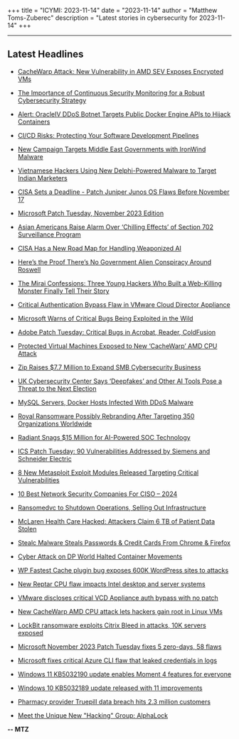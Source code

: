 +++
title = "ICYMI: 2023-11-14"
date = "2023-11-14"
author = "Matthew Toms-Zuberec"
description = "Latest stories in cybersecurity for 2023-11-14"
+++

---------------------------------------------------------------------------
## Latest Headlines
- [CacheWarp Attack: New Vulnerability in AMD SEV Exposes Encrypted VMs](https://thehackernews.com/2023/11/cachewarp-attack-new-vulnerability-in.html)

- [The Importance of Continuous Security Monitoring for a Robust Cybersecurity Strategy](https://thehackernews.com/2023/11/the-importance-of-continuous-security.html)

- [Alert: OracleIV DDoS Botnet Targets Public Docker Engine APIs to Hijack Containers](https://thehackernews.com/2023/11/alert-oracleiv-ddos-botnet-targets.html)

- [CI/CD Risks: Protecting Your Software Development Pipelines](https://thehackernews.com/2023/11/cicd-risks-protecting-your-software.html)

- [New Campaign Targets Middle East Governments with IronWind Malware](https://thehackernews.com/2023/11/new-campaign-targets-middle-east.html)

- [Vietnamese Hackers Using New Delphi-Powered Malware to Target Indian Marketers](https://thehackernews.com/2023/11/vietnamese-hackers-using-new-delphi.html)

- [CISA Sets a Deadline - Patch Juniper Junos OS Flaws Before November 17](https://thehackernews.com/2023/11/cisa-sets-deadline-patch-juniper-junos.html)

- [Microsoft Patch Tuesday, November 2023 Edition](https://krebsonsecurity.com/2023/11/microsoft-patch-tuesday-november-2023-edition/)

- [Asian Americans Raise Alarm Over ‘Chilling Effects’ of Section 702 Surveillance Program](https://www.wired.com/story/aapi-section-702-letter/)

- [CISA Has a New Road Map for Handling Weaponized AI](https://www.wired.com/story/cisa-ai-roadmap/)

- [Here’s the Proof There’s No Government Alien Conspiracy Around Roswell](https://www.wired.com/story/roswell-aliens-fermi-paradox/)

- [The Mirai Confessions: Three Young Hackers Who Built a Web-Killing Monster Finally Tell Their Story](https://www.wired.com/story/mirai-untold-story-three-young-hackers-web-killing-monster/)

- [Critical Authentication Bypass Flaw in VMware Cloud Director Appliance](https://www.securityweek.com/critical-authentication-bypass-flaw-in-vmware-cloud-director-appliance/)

- [Microsoft Warns of Critical Bugs Being Exploited in the Wild](https://www.securityweek.com/microsoft-warns-of-critical-bugs-being-exploited-in-the-wild/)

- [Adobe Patch Tuesday: Critical Bugs in Acrobat, Reader, ColdFusion](https://www.securityweek.com/adobe-patch-tuesday-critical-bugs-in-acrobat-reader-coldfusion/)

- [Protected Virtual Machines Exposed to New ‘CacheWarp’ AMD CPU Attack](https://www.securityweek.com/protected-virtual-machines-exposed-to-new-cachewarp-amd-cpu-attack/)

- [Zip Raises $7.7 Million to Expand SMB Cybersecurity Business](https://www.securityweek.com/zip-raises-7-7-million-to-expand-smb-cybersecurity-business/)

- [UK Cybersecurity Center Says ‘Deepfakes’ and Other AI Tools Pose a Threat to the Next Election](https://www.securityweek.com/uk-cybersecurity-center-says-deepfakes-and-other-ai-tools-pose-a-threat-to-the-next-election/)

- [MySQL Servers, Docker Hosts Infected With DDoS Malware](https://www.securityweek.com/mysql-servers-docker-hosts-infected-with-ddos-malware/)

- [Royal Ransomware Possibly Rebranding After Targeting 350 Organizations Worldwide](https://www.securityweek.com/royal-ransomware-possibly-rebranding-after-targeting-350-organizations-worldwide/)

- [Radiant Snags $15 Million for AI-Powered SOC Technology](https://www.securityweek.com/radiant-snags-15-million-for-ai-powered-soc-technology/)

- [ICS Patch Tuesday: 90 Vulnerabilities Addressed by Siemens and Schneider Electric](https://www.securityweek.com/ics-patch-tuesday-90-vulnerabilities-addressed-by-siemens-and-schneider-electric/)

- [8 New Metasploit Exploit Modules Released Targeting Critical Vulnerabilities](https://cybersecuritynews.com/new-metasploit-modules/)

- [10 Best Network Security Companies For CISO – 2024](https://cybersecuritynews.com/best-network-security-companies/)

- [Ransomedvc to Shutdown Operations, Selling Out Infrastructure](https://cybersecuritynews.com/ransomed-vc-to-shutdown-operations/)

- [McLaren Health Care Hacked: Attackers Claim 6 TB of Patient Data Stolen](https://cybersecuritynews.com/mclaren-health-care-hacked/)

- [Stealc Malware Steals Passwords & Credit Cards From Chrome & Firefox](https://cybersecuritynews.com/stealc-malware-steals-passwords/)

- [Cyber Attack on DP World Halted Container Movements](https://cybersecuritynews.com/dp-world-cyber-attack/)

- [WP Fastest Cache plugin bug exposes 600K WordPress sites to attacks](https://www.bleepingcomputer.com/news/security/wp-fastest-cache-plugin-bug-exposes-600k-wordpress-sites-to-attacks/)

- [New Reptar CPU flaw impacts Intel desktop and server systems](https://www.bleepingcomputer.com/news/security/new-reptar-cpu-flaw-impacts-intel-desktop-and-server-systems/)

- [VMware discloses critical VCD Appliance auth bypass with no patch](https://www.bleepingcomputer.com/news/security/vmware-discloses-critical-vcd-appliance-auth-bypass-with-no-patch/)

- [New CacheWarp AMD CPU attack lets hackers gain root in Linux VMs](https://www.bleepingcomputer.com/news/security/new-cachewarp-amd-cpu-attack-lets-hackers-gain-root-in-linux-vms/)

- [LockBit ransomware exploits Citrix Bleed in attacks, 10K servers exposed](https://www.bleepingcomputer.com/news/security/lockbit-ransomware-exploits-citrix-bleed-in-attacks-10k-servers-exposed/)

- [Microsoft November 2023 Patch Tuesday fixes 5 zero-days, 58 flaws](https://www.bleepingcomputer.com/news/microsoft/microsoft-november-2023-patch-tuesday-fixes-5-zero-days-58-flaws/)

- [Microsoft fixes critical Azure CLI flaw that leaked credentials in logs](https://www.bleepingcomputer.com/news/microsoft/microsoft-fixes-critical-azure-cli-flaw-that-leaked-credentials-in-logs/)

- [Windows 11 KB5032190 update enables Moment 4 features for everyone](https://www.bleepingcomputer.com/news/microsoft/windows-11-kb5032190-update-enables-moment-4-features-for-everyone/)

- [Windows 10 KB5032189 update released with 11 improvements](https://www.bleepingcomputer.com/news/microsoft/windows-10-kb5032189-update-released-with-11-improvements/)

- [Pharmacy provider Truepill data breach hits 2.3 million customers](https://www.bleepingcomputer.com/news/security/pharmacy-provider-truepill-data-breach-hits-23-million-customers/)

- [Meet the Unique New "Hacking" Group: AlphaLock](https://www.bleepingcomputer.com/news/security/meet-the-unique-new-hacking-group-alphalock/)

**-- MTZ**